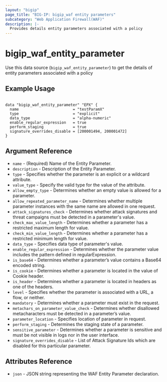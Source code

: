 ```yaml
---
layout: "bigip"
page_title: "BIG-IP: bigip_waf entity parameters"
subcategory: "Web Application Firewall(WAF)"
description: |-
  Provides details entity parameters associated with a policy
---
```


# bigip\_waf\_entity_parameter

Use this data source (`bigip_waf_entity_parameter`) to get the details of entity parameters associated with a policy
 
 
## Example Usage

```hcl

data "bigip_waf_entity_parameter" "EPX" {
  name                        = "testParamX"
  type                        = "explicit"
  data_type                   = "alpha-numeric"
  enable_regular_expression   = true
  perform_staging             = true
  signature_overrides_disable = [200001494, 200001472]
}

```      

## Argument Reference

* `name` - (Required) Name of the Entity Parameter.
* `description` - Description of the Entity Parameter.
* `type` - Specifies whether the parameter is an explicit or a wildcard attribute.
* `value_type` - Specify the valid type for the value of the attribute.
* `allow_empty_type` - Determines whether an empty value is allowed for a parameter.
* `allow_repeated_parameter_name` - Determines whether multiple parameter instances with the same name are allowed in one request.
* `attack_signatures_check` - Determines whether attack signatures and threat campaigns must be detected in a parameter's value.
* `check_max_value_length` - Determines whether a parameter has a restricted maximum length for value.
* `check_min_value_length` - Determines whether a parameter has a restricted minimum length for value.
* `data_type` - Specifies data type of parameter's value.
* `enable_regular_expression` - Determines whether the parameter value includes the pattern defined in regularExpression.
* `is_base64` - Determines whether a parameter’s value contains a Base64 encoded string.
* `is_cookie` - Determines whether a parameter is located in the value of Cookie header.
* `is_header` - Determines whether a parameter is located in headers as one of the headers.
* `level` - Specifies whether the parameter is associated with a URL, a flow, or neither.
* `mandatory` - Determines whether a parameter must exist in the request.
* `metachars_on_parameter_value_check` - Determines whether disallowed metacharacters must be detected in a parameter’s value.
* `parameter_location` - Specifies location of parameter in request.
* `perform_staging` - Determines the staging state of a parameter.
* `sensitive_parameter` - Determines whether a parameter is sensitive and must be not visible in logs nor in the user interface.
* `signature_overrides_disable` - List of Attack Signature Ids which are disabled for this particular parameter.


## Attributes Reference

* `json` - JSON string representing the WAF Entity Parameter declaration.

